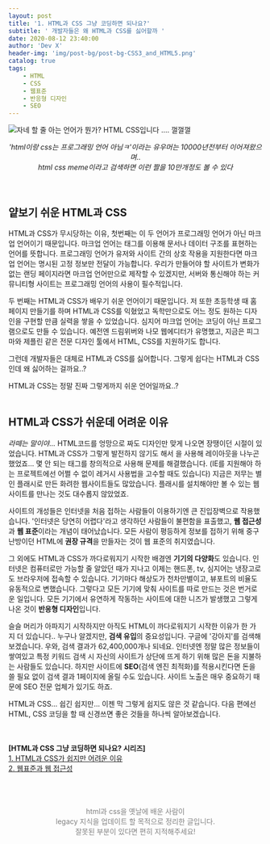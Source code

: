 ```yaml
---
layout: post
title: '1. HTML과 CSS 그냥 코딩하면 되나요?'
subtitle: ' 개발자들은 왜 HTML과 CSS를 싫어할까 '
date: 2020-08-12 23:40:00
author: 'Dev X'
header-img: 'img/post-bg/post-bg-CSS3_and_HTML5.png'
catalog: true
tags:
    - HTML
    - CSS
    - 웹표준
    - 반응형 디자인
    - SEO
---
```


![자네 할 줄 아는 언어가 뭔가? HTML CSS입니다 .... 껄껄껄](https://i.ibb.co/pfYJQnM/image.jpg)
_<center>'html이랑 css는 프로그래밍 언어 아님ㅋ'이라는 유우머는 10000년전부터 이어져왔으며..</center>_
_<center>html css meme이라고 검색하면 이런 짤을 10만개정도 볼 수 있다</center>_
<br/><br/>

## 얕보기 쉬운 HTML과 CSS

HTML과 CSS가 무시당하는 이유, 첫번째는 이 두 언어가 프로그래밍 언어가 아닌 마크업 언어이기 때문입니다. 마크업 언어는 태그를 이용해 문서나 데이터 구조를 표현하는 언어를 뜻합니다. 프로그래밍 언어가 유저와 사이트 간의 상호 작용을 지원한다면 마크업 언어는 명시된 고정 정보만 전달이 가능합니다. 우리가 만들어야 할 사이트가 변화가 없는 랜딩 페이지라면 마크업 언어만으로 제작할 수 있겠지만, 서버와 통신해야 하는 커뮤니티형 사이트는 프로그래밍 언어의 사용이 필수적입니다.

두 번째는 HTML과 CSS가 배우기 쉬운 언어이기 때문입니다. 저 또한 초등학생 때 홈페이지 만들기를 하며 HTML과 CSS를 익혔었고 독학만으로도 어느 정도 원하는 디자인을 구현할 만큼 실력을 쌓을 수 있었습니다. 심지어 마크업 언어는 코딩이 아닌 프로그램으로도 만들 수 있습니다. 예전엔 드림위버와 나모 웹에디터가 유명했고, 지금은 피그마와 제플린 같은 전문 디자인 툴에서 HTML, CSS를 지원하기도 합니다.

그런데 개발자들은 대체로 HTML과 CSS를 싫어합니다. 그렇게 쉽다는 HTML과 CSS인데 왜 싫어하는 걸까요..?

HTML과 CSS는 정말 진짜 그렇게까지 쉬운 언어일까요..?
<br/><br/>

## HTML과 CSS가 쉬운데 어려운 이유

_라떼는 말이야..._ HTML코드를 엉망으로 짜도 디자인만 맞게 나오면 장땡이던 시절이 있었습니다. HTML과 CSS가 그렇게 발전하지 않기도 해서 <table>을 사용해 레이아웃을 나누곤 했었죠... 몇 안 되는 태그를 창의적으로 사용해 문제를 해결했습니다. (IE를 지원해야 하는 프로젝트에선 어쩔 수 없이 레거시 사용법을 고수할 때도 있습니다) 지금은 저무는 별인 플래시로 만든 화려한 웹사이트들도 많았습니다. 플래시를 설치해야만 볼 수 있는 웹사이트를 만나는 것도 대수롭지 않았었죠.

사이트의 개성들은 인터넷을 처음 접하는 사람들이 이용하기엔 큰 진입장벽으로 작용했습니다. '인터넷은 당연히 어렵다'라고 생각하던 사람들이 불편함을 표출했고, **웹 접근성**과 **웹 표준**이라는 개념이 태어났습니다. 모든 사람이 평등하게 정보를 접하기 위해 중구난방이던 HTML에 **권장 규격**을 만들자는 것이 웹 표준의 취지였습니다.

그 외에도 HTML과 CSS가 까다로워지기 시작한 배경엔 **기기의 다양화**도 있습니다. 인터넷은 컴퓨터로만 가능할 줄 알았던 때가 지나고 이제는 핸드폰, tv, 심지어는 냉장고로도 브라우저에 접속할 수 있습니다. 기기마다 해상도가 천차만별이고, 뷰포트의 비율도 유동적으로 변했습니다. 그렇다고 모든 기기에 맞춰 사이트를 따로 만드는 것은 번거로운 일입니다. 모든 기기에서 유연하게 작동하는 사이트에 대한 니즈가 발생했고 그렇게 나온 것이 **반응형 디자인**입니다.

슬슬 머리가 아파지기 시작하지만 아직도 HTML이 까다로워지기 시작한 이유가 한 가지 더 있습니다.. 누구나 알겠지만, **검색 유입**의 중요성입니다. 구글에 '강아지'를 검색해보겠습니다. 우와, 검색 결과가 62,400,000개나 되네요. 인터넷엔 정말 많은 정보들이 쌓여있고 특정 키워드 검색 시 자신의 사이트가 상단에 뜨게 하기 위해 많은 돈을 지불하는 사람들도 있습니다. 하지만 사이트에 **SEO**(검색 엔진 최적화)를 적용시킨다면 돈을 쓸 필요 없이 검색 결과 1페이지에 올릴 수도 있습니다. 사이트 노출은 매우 중요하기 때문에 SEO 전문 업체가 있기도 하죠.

HTML과 CSS... 쉽긴 쉽지만... 이젠 막 그렇게 쉽지도 않은 것 같습니다.
다음 편에선 HTML, CSS 코딩을 할 때 신경쓰면 좋은 것들을 하나씩 알아보겠습니다.
<br/><br/><br/>

**[HTML과 CSS 그냥 코딩하면 되나요? 시리즈]**  
[1. HTML과 CSS가 쉽지만 어려운 이유](https://dkje.github.io/2020/08/12/IsHTMLandCSSReallyEasy1/)  
[2. 웹표준과 웹 접근성](https://dkje.github.io/2020/08/12/IsHTMLandCSSReallyEasy2/)
<br/><br/><br/><br/>

<center>
<span style="color:grey">
html과 css을 옛날에 배운 사람이<br/>
legacy 지식을 업데이트 할 목적으로 정리한 글입니다.<br/>  
잘못된 부분이 있다면 편히 지적해주세요!
</span></center>

<br/><br/>

